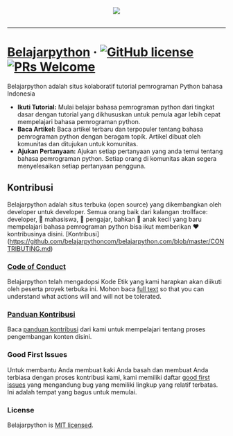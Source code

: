<div align="center">
  <img src="https://belajarpython.com/images/logo-belajarpython-for-github.png"><br><br>
</div>

-----------------

# [Belajarpython](https://www.belajarpython.com/) &middot; [![GitHub license](https://img.shields.io/badge/license-MIT-blue.svg)](https://github.com/belajarpythoncom/belajarpython.com/blob/master/LICENSE)  [![PRs Welcome](https://img.shields.io/badge/PRs-welcome-brightgreen.svg)](https://belajarpython.com/docs/how-to-contribute.html)

Belajarpython adalah situs kolaboratif tutorial pemrograman Python bahasa Indonesia 

* **Ikuti Tutorial:** Mulai belajar bahasa pemrograman python dari tingkat dasar dengan tutorial yang dikhususkan untuk pemula agar lebih cepat mempelajari bahasa pemrograman python.
* **Baca Artikel:** Baca artikel terbaru dan terpopuler tentang bahasa pemrograman python dengan beragam topik. Artikel dibuat oleh komunitas dan ditujukan untuk komunitas.
* **Ajukan Pertanyaan:** Ajukan setiap pertanyaan yang anda temui tentang bahasa pemrograman python. Setiap orang di komunitas akan segera menyelesaikan setiap pertanyaan pengguna.


## Kontribusi

Belajarpython adalah situs terbuka (open source) yang dikembangkan oleh developer untuk developer. Semua orang baik dari kalangan :trollface: developer, :man: mahasiswa, :older_woman: pengajar, bahkan :baby: anak kecil yang baru mempelajari bahasa pemrograman python bisa ikut memberikan :heart: kontribusinya disini. [Kontribusi] (https://github.com/belajarpythoncom/belajarpython.com/blob/master/CONTRIBUTING.md)

### [Code of Conduct](https://belajarpython.com/docs/codeofconduct)

Belajarpython telah mengadopsi Kode Etik yang kami harapkan akan diikuti oleh peserta proyek terbuka ini. Mohon baca [full text](https://github.com/belajarpythoncom/belajarpython.com/blob/master/CODE_OF_CONDUCT.md) so that you can understand what actions will and will not be tolerated.

### [Panduan Kontribusi](https://belajarpython.com/contributing/how-to-contribute.html)

Baca [panduan kontribusi](https://belajarpython.org/contributing/how-to-contribute.html) dari kami untuk mempelajari tentang proses pengembangan konten disini.

### Good First Issues

Untuk membantu Anda membuat kaki Anda basah dan membuat Anda terbiasa dengan proses kontribusi kami, kami memiliki daftar [good first issues](https://github.com/belajarpythoncom/belajarpythoncom.com/issues) yang mengandung bug yang memiliki lingkup yang relatif terbatas. Ini adalah tempat yang bagus untuk memulai.

### License

Belajarpython is [MIT licensed](./LICENSE).

